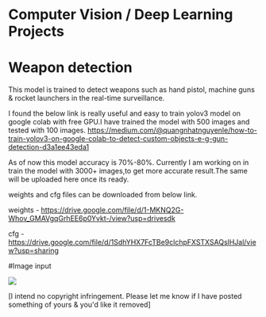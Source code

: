# Computer Vision / Deep Learning Projects
# Weapon detection 


This model is trained to detect weapons such as hand pistol, machine guns & rocket launchers in the real-time surveillance.

I found the below link is really useful and easy to train yolov3 model on google colab with free GPU.I have trained the model with 500 images and tested with 100 images. 
https://medium.com/@quangnhatnguyenle/how-to-train-yolov3-on-google-colab-to-detect-custom-objects-e-g-gun-detection-d3a1ee43eda1

As of now this model accuracy is 70%-80%. Currently I am working on in train the model with 3000+ images,to get more accurate result.The same will be uploaded here once its ready.  

weights and cfg files can be downloaded from below link.

weights - https://drive.google.com/file/d/1-MKNQ2G-Whov_GMAVgqGrhEE6p0Yvkt-/view?usp=drivesdk

cfg - https://drive.google.com/file/d/1SdhYHX7FcTBe9clchpFXSTXSAQslHJal/view?usp=sharing 

#Image input

![](https://github.com/ajai4v/Weapon_Detection/blob/master/images/image1.jpg)


[I intend no copyright infringement. Please let me know if I have posted something of yours & you'd like it removed]

